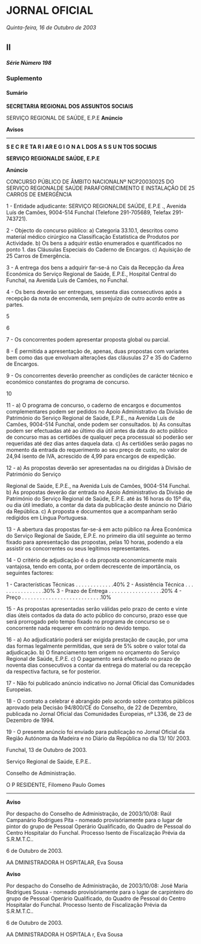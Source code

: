 # JORNAL OFICIAL

###### Quinta-feira, 16 de Outubro de 2003

## II

##### Série Número 198

### **Suplemento**

#### **Sumário**

**SECRETARIA REGIONAL DOS ASSUNTOS SOCIAIS**


SERVIÇO REGIONAL DE SAÚDE, E.P.E
**Anúncio**

**Avisos**




---

**S E C R E TA R I AR E G I O N A L DOS A S S U N TOS SOCIAIS**


**SERVIÇO REGIONALDE SAÚDE, E.P.E**


**Anúncio**


CONCURSO PÚBLICO DE ÂMBITO NACIONALNº NCP20030025
DO SERVIÇO REGIONALDE SAÚDE PARAFORNECIMENTO E
INSTALAÇÃO DE 25 CARROS DE EMERGÊNCIA


1 - Entidade adjudicante: SERVIÇO REGIONALDE SAÚDE,
E.P.E ., Avenida Luís de Camões, 9004-514 Funchal
(Telefone 291-705689, Telefax 291-743721).


2 - Objecto do concurso público:
a) Categoria 33.10.1, descritos como material
médico cirúrgico na Classificação Estatística
de Produtos por Actividade.
b) Os bens a adquirir estão enumerados e
quantificados no ponto 1. das Cláusulas
Especiais do Caderno de Encargos.
c) Aquisição de 25 Carros de Emergência.


3 - A entrega dos bens a adquirir far-se-á no Cais da
Recepção da Área Económica do Serviço Regional
de Saúde, E.P.E., Hospital Central do Funchal, na
Avenida Luís de Camões, no Funchal.


4 - Os bens deverão ser entregues, sessenta dias
consecutivos após a recepção da nota de encomenda,
sem prejuízo de outro acordo entre as partes.


5 

6 

7 - Os concorrentes podem apresentar proposta global
ou parcial.


8 - É permitida a apresentação de, apenas, duas
propostas com variantes bem como das que
envolvam alterações das cláusulas 27 e 35 do
Caderno de Encargos.


9 - Os concorrentes deverão preencher as condições de
carácter técnico e económico constantes do
programa de concurso.


10 

11 - a) O programa de concurso, o caderno de encargos
e documentos complementares podem ser
pedidos no Apoio Administrativo da Divisão de
Património do Serviço Regional de Saúde,
E.P.E., na Avenida Luís de Camões, 9004-514
Funchal, onde podem ser consultados.
b) As consultas podem ser efectuadas até ao último
dia útil antes da data do acto público de concurso
mas as certidões de qualquer peça processual só
poderão ser requeridas até dez dias antes
daquela data.
c) As certidões serão pagas no momento da entrada
do requerimento ao seu preço de custo, no valor
de 24,94 isento de IVA, acrescido de 4,99
para encargos de expedição.


12 - a) As propostas deverão ser apresentadas na ou
dirigidas à Divisão de Património do Serviço



Regional de Saúde, E.P.E., na Avenida Luís de
Camões, 9004-514 Funchal.
b) As propostas deverão dar entrada no Apoio
Administrativo da Divisão de Património do
Serviço Regional de Saúde, E.P.E. até às 16
horas do 15º dia, ou dia útil imediato, a contar da
data da publicação deste anúncio no Diário da
República.
c) A proposta e documentos que a acompanham
serão redigidos em Língua Portuguesa.


13 - A abertura das propostas far-se-á em acto público na
Área Económica do Serviço Regional de Saúde,
E.P.E. no primeiro dia útil seguinte ao termo fixado
para apresentação das propostas, pelas 10 horas,
podendo a ela assistir os concorrentes ou seus
legítimos representantes.


14 - O critério de adjudicação é o da proposta
economicamente mais vantajosa, tendo em conta,
por ordem decrescente de importância, os seguintes
factores:

1 - Características Técnicas . . . . . . . . . . . . .40%
2 - Assistência Técnica . . . . . . . . . . . . . . . .30%
3 - Prazo de Entrega . . . . . . . . . . . . . . . . . .20%
4 - Preço . . . . . . . . . . . . . . . . . . . . . . . . . . .10%


15 - As propostas apresentadas serão válidas pelo prazo de
cento e vinte dias úteis contados da data do acto público
do concurso, prazo esse que será prorrogado pelo tempo
fixado no programa de concurso se o concorrente nada
requerer em contrário no devido tempo.


16 - a) Ao adjudicatário poderá ser exigida prestação de
caução, por uma das formas legalmente
permitidas, que será de 5% sobre o valor total da
adjudicação.
b) O financiamento tem origem no orçamento do
Serviço Regional de Saúde, E.P.E.
c) O pagamento será efectuado no prazo de
noventa dias consecutivos a contar da entrega do
material ou da recepção da respectiva factura, se
for posterior.


17 - Não foi publicado anúncio indicativo no Jornal
Oficial das Comunidades Europeias.


18 - O contrato a celebrar é abrangido pelo acordo sobre
contratos públicos aprovado pela Decisão 94/800/CE
do Conselho, de 22 de Dezembro, publicada no
Jornal Oficial das Comunidades Europeias, nº L336,
de 23 de Dezembro de 1994.


19 - O presente anúncio foi enviado para publicação no
Jornal Oficial da Região Autónoma da Madeira e no
Diário da República no dia 13/ 10/ 2003.


Funchal, 13 de Outubro de 2003.


Serviço Regional de Saúde, E.P.E..


Conselho de Administração.


O P RESIDENTE, Filomeno Paulo Gomes




---

**Aviso**


Por despacho do Conselho de Administração, de
2003/10/08:
Raúl Campanário Rodrigues Pita  - nomeado
provisóriamente para o lugar de pintor do grupo de Pessoal
Operário Qualificado, do Quadro de Pessoal do Centro
Hospitalar do Funchal.
Processo Isento de Fiscalização Prévia da S.R.M.T.C..


6 de Outubro de 2003.


AA DMINISTRADORA H OSPITALAR, Eva Sousa



**Aviso**


Por despacho do Conselho de Administração, de
2003/10/08:
José Maria Rodrigues Sousa - nomeado provisóriamente
para o lugar de carpinteiro do grupo de Pessoal Operário
Qualificado, do Quadro de Pessoal do Centro Hospitalar do
Funchal.
Processo Isento de Fiscalização Prévia da S.R.M.T.C..


6 de Outubro de 2003.


AA DMINISTRADORA H OSPITALA r, Eva Sousa

